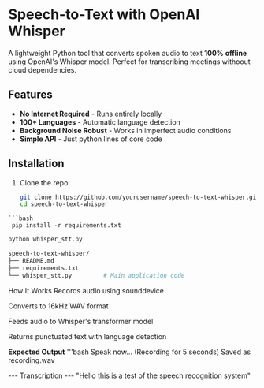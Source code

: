 # Speech-to-Text with OpenAI Whisper

A lightweight Python tool that converts spoken audio to text **100% offline** using OpenAI's Whisper model. Perfect for transcribing meetings withoout cloud dependencies.


##  Features
-  **No Internet Required** - Runs entirely locally
-  **100+ Languages** - Automatic language detection
-  **Background Noise Robust** - Works in imperfect audio conditions
-  **Simple API** - Just python lines of core code

##  Installation
1. Clone the repo:
   ```bash
   git clone https://github.com/yourusername/speech-to-text-whisper.git
   cd speech-to-text-whisper

```
```bash
 pip install -r requirements.txt
```
```bash
python whisper_stt.py
```

``` bash
speech-to-text-whisper/
├── README.md
├── requirements.txt
└── whisper_stt.py         # Main application code
```
How It Works
Records audio using sounddevice

Converts to 16kHz WAV format

Feeds audio to Whisper's transformer model

Returns punctuated text with language detection

**Expected Output**
'''bash
    Speak now... (Recording for 5 seconds)
Saved as recording.wav

--- Transcription ---
"Hello this is a test of the speech recognition system"
```
